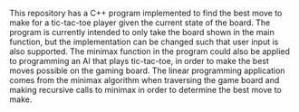 This repository has a C++ program implemented to find the best move to make for a tic-tac-toe player given
the current state of the board. The program is currently intended to only take the board shown in the
main function, but the implementation can be changed such that user input is also supported. The minimax
function in the program could also be applied to programming an AI that plays tic-tac-toe, in order to
make the best moves possible on the gaming board. The linear programming application comes from the minimax
algorithm when traversing the game board and making recursive calls to minimax in order to determine
the best move to make.

